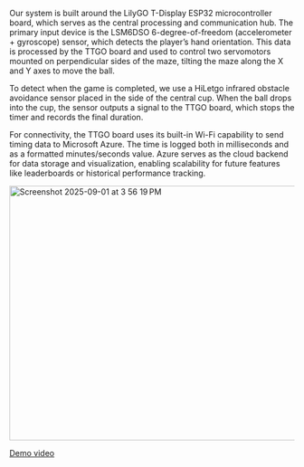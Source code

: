 Our system is built around the LilyGO T-Display ESP32 microcontroller board, which serves as the central processing and communication hub. The primary input device is the LSM6DSO 6-degree-of-freedom (accelerometer + gyroscope) sensor, which detects the player’s hand orientation. This data is processed by the TTGO board and used to control two servomotors mounted on perpendicular sides of the maze, tilting the maze along the X and Y axes to move the ball.

To detect when the game is completed, we use a HiLetgo infrared obstacle avoidance sensor placed in the side of the central cup. When the ball drops into the cup, the sensor outputs a signal to the TTGO board, which stops the timer and records the final duration.

For connectivity, the TTGO board uses its built-in Wi-Fi capability to send timing data to Microsoft Azure. The time is logged both in milliseconds and as a formatted minutes/seconds value. Azure serves as the cloud backend for data storage and visualization, enabling scalability for future features like leaderboards or historical performance tracking.

<img width="666" height="450" alt="Screenshot 2025-09-01 at 3 56 19 PM" src="https://github.com/user-attachments/assets/c6b0357c-af6f-4fa4-bd57-0c7eeac37028" />

[Demo video]([url](https://drive.google.com/file/d/1uQYdaZd8vMwwliB8UuHKXI5Kv4btVXlp/view?usp=sharing))
